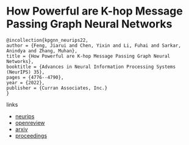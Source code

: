 # How Powerful are K-hop Message Passing Graph Neural Networks

```
@incollection{kpgnn_neurips22,
author = {Feng, Jiarui and Chen, Yixin and Li, Fuhai and Sarkar, Anindya and Zhang, Muhan},
title = {How Powerful are K-hop Message Passing Graph Neural Networks},
booktitle = {Advances in Neural Information Processing Systems (NeurIPS) 35},
pages = {4776--4790},
year = {2022},
publisher = {Curran Associates, Inc.}
}
```

links
- [neurips](https://nips.cc/Conferences/2022/Schedule?showEvent=53551)
- [openreview](https://openreview.net/forum?id=nN3aVRQsxGd)
- [arxiv](https://arxiv.org/abs/2205.13328)
- [proceedings](https://papers.nips.cc//paper_files/paper/2022/hash/1ece70d2259b8e9510e2d4ca8754cecf-Abstract-Conference.html)
